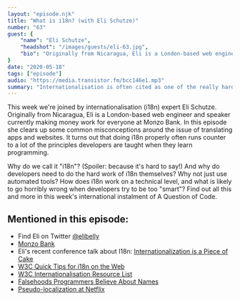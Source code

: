```yaml
---
layout: "episode.njk"
title: "What is i18n? (with Eli Schutze)"
number: "63"
guest: {
    "name": "Eli Schutze",
    "headshot": "/images/guests/eli-63.jpg",
    "bio": "Originally from Nicaragua, Eli is a London-based web engineer and speaker currently making money work for everyone at Monzo Bank"
}
date: "2020-05-18"
tags: ["episode"]
audio: "https://media.transistor.fm/bcc146e1.mp3"
summary: "Internationalisation is often cited as one of the really hard programming tasks. What does it involve? And is it really hard?"
---
```


This week we're joined by internationalisation (i18n) expert Eli Schutze. Originally from Nicaragua, Eli is a London-based web engineer and speaker currently making money work for everyone at Monzo Bank. In this episode she clears up some common misconceptions around the issue of translating apps and websites. It turns out that doing i18n properly often runs counter to a lot of the principles developers are taught when they learn programming.

Why do we call it "i18n"? (Spoiler: because it's hard to say!) And why do developers need to do the hard work of i18n themselves? Why not just use automated tools? How does i18n work on a technical level, and what is likely to go horribly wrong when developers try to be too "smart"? Find out all this and more in this week's international instalment of A Question of Code.

## Mentioned in this episode:

* Find Eli on Twitter [@elibelly](https://twitter.com/elibelly)
* [Monzo Bank](https://monzo.com/)
* Eli's recent conference talk about I18n: [Internationalization is a Piece of Cake](https://www.youtube.com/watch?v=nsGmQ0v36bo&t=885s)
* [W3C Quick Tips for i18n on the Web](https://www.w3.org/International/quicktips/)
* [W3C Internationalisation Resource List](https://www.w3.org/International/articlelist)
* [Falsehoods Programmers Believe About Names](https://www.kalzumeus.com/2010/06/17/falsehoods-programmers-believe-about-names/)
* [Pseudo-localization at Netflix](https://netflixtechblog.com/pseudo-localization-netflix-12fff76fbcbe)
